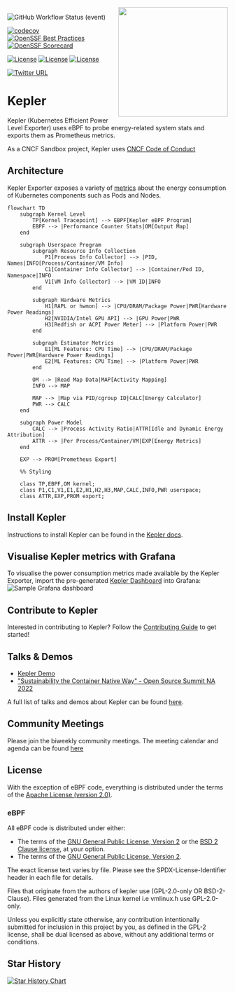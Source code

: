 <img align="right" width="250px" src="https://user-images.githubusercontent.com/17484350/138557170-d8079b94-a517-4366-ade8-8d473e3f3f1d.jpg">

<!-- markdownlint-disable  MD013 -->
<!-- Teporarily disable MD013 - Line length for the urls below  -->
![GitHub Workflow Status (event)](https://img.shields.io/github/actions/workflow/status/sustainable-computing-io/kepler/unit_test.yml?branch=main&label=CI)

[![codecov](https://codecov.io/gh/sustainable-computing-io/kepler/graph/badge.svg?token=K9BDX9M86E)](https://codecov.io/gh/sustainable-computing-io/kepler)
[![OpenSSF Best Practices](https://bestpractices.coreinfrastructure.org/projects/7391/badge)](https://bestpractices.coreinfrastructure.org/projects/7391)[![OpenSSF Scorecard](https://api.securityscorecards.dev/projects/github.com/sustainable-computing-io/kepler/badge)](https://securityscorecards.dev/viewer/?uri=github.com/sustainable-computing-io/kepler)

<!-- markdownlint-enable  MD013 -->

<!--
[![GoDoc](https://godoc.org/github.com/kubernetes/kube-state-metrics?status.svg)](https://godoc.org/github.com/kubernetes/kube-state-metrics)
-->

[![License][apache2-badge]][apache2-url] [![License][bsd2-badge]][bsd2-url]
[![License][gpl-badge]][gpl-url]

[![Twitter URL](https://img.shields.io/twitter/url/https/twitter.com/KeplerProject.svg?style=social&label=Follow%20%40KeplerProject)](https://twitter.com/KeplerProject)

# Kepler

Kepler (Kubernetes Efficient Power Level Exporter) uses eBPF to probe
energy-related system stats and exports them as Prometheus metrics.

As a CNCF Sandbox project, Kepler uses
[CNCF Code of Conduct](https://github.com/cncf/foundation/blob/main/code-of-conduct.md)

## Architecture

Kepler Exporter exposes a variety of
[metrics](https://sustainable-computing.io/design/metrics/) about the energy
consumption of Kubernetes components such as Pods and Nodes.

```mermaid
flowchart TD
    subgraph Kernel Level
        TP[Kernel Tracepoint] --> EBPF[Kepler eBPF Program]
        EBPF --> |Performance Counter Stats|OM[Output Map]
    end

    subgraph Userspace Program
        subgraph Resource Info Collection
            P1[Process Info Collector] --> |PID, Names|INFO[Process/Container/VM Info]
            C1[Container Info Collector] --> |Container/Pod ID, Namespace|INFO
            V1[VM Info Collector] --> |VM ID|INFO
        end

        subgraph Hardware Metrics
            H1[RAPL or hwmon] --> |CPU/DRAM/Package Power|PWR[Hardware Power Readings]
            H2[NVIDIA/Intel GPU API] --> |GPU Power|PWR
            H3[Redfish or ACPI Power Meter] --> |Platform Power|PWR
        end

        subgraph Estimator Metrics
            E1[ML Features: CPU Time] --> |CPU/DRAM/Package Power|PWR[Hardware Power Readings]
            E2[ML Features: CPU Time] --> |Platform Power|PWR
        end

        OM --> |Read Map Data|MAP[Activity Mapping]
        INFO --> MAP
        
        MAP --> |Map via PID/cgroup ID|CALC[Energy Calculator]
        PWR --> CALC
    end

    subgraph Power Model
        CALC --> |Process Activity Ratio|ATTR[Idle and Dynamic Energy Attribution]
        ATTR --> |Per Process/Container/VM|EXP[Energy Metrics]
    end

    EXP --> PROM[Prometheus Export]

    %% Styling
   
    class TP,EBPF,OM kernel;
    class P1,C1,V1,E1,E2,H1,H2,H3,MAP,CALC,INFO,PWR userspace;
    class ATTR,EXP,PROM export;
```    

## Install Kepler

Instructions to install Kepler can be found in the
[Kepler docs](https://sustainable-computing.io/installation/kepler/).

## Visualise Kepler metrics with Grafana

To visualise the power consumption metrics made available by the Kepler
Exporter, import the pre-generated
[Kepler Dashboard](grafana-dashboards/Kepler-Exporter.json) into Grafana:
![Sample Grafana dashboard](doc/dashboard.png)

## Contribute to Kepler

Interested in contributing to Kepler? Follow the
[Contributing Guide](CONTRIBUTING.md) to get started!

## Talks & Demos

- [Kepler Demo](https://www.youtube.com/watch?v=P5weULiBl60)
- ["Sustainability the Container Native Way" - Open Source Summit NA 2022](doc/OSS-NA22.pdf)

A full list of talks and demos about Kepler can be found
[here](https://github.com/sustainable-computing-io/kepler-doc/tree/main/demos).

## Community Meetings

Please join the biweekly community meetings. The meeting calendar and agenda can
be found
[here](https://github.com/sustainable-computing-io/community/blob/main/community-event.md)

## License

With the exception of eBPF code, everything is distributed under the terms of
the [Apache License (version 2.0)].

### eBPF

All eBPF code is distributed under either:

- The terms of the [GNU General Public License, Version 2] or the
  [BSD 2 Clause license], at your option.
- The terms of the [GNU General Public License, Version 2].

The exact license text varies by file. Please see the SPDX-License-Identifier
header in each file for details.

Files that originate from the authors of kepler use (GPL-2.0-only OR
BSD-2-Clause). Files generated from the Linux kernel i.e vmlinux.h use
GPL-2.0-only.

Unless you explicitly state otherwise, any contribution intentionally submitted
for inclusion in this project by you, as defined in the GPL-2 license, shall be
dual licensed as above, without any additional terms or conditions.

[apache license (version 2.0)]: LICENSE-APACHE
[apache2-badge]: https://img.shields.io/badge/License-Apache%202.0-blue.svg
[apache2-url]: https://opensource.org/licenses/Apache-2.0
[bsd 2 clause license]: LICENSE-BSD-2
[bsd2-badge]: https://img.shields.io/badge/License-BSD%202--Clause-orange.svg
[bsd2-url]: https://opensource.org/licenses/BSD-2-Clause
[gnu general public license, version 2]: LICENSE-GPL-2
[gpl-badge]: https://img.shields.io/badge/License-GPL%20v2-blue.svg
[gpl-url]: https://opensource.org/licenses/GPL-2.0

## Star History

[![Star History Chart](https://api.star-history.com/svg?repos=sustainable-computing-io/kepler&type=Date)](https://star-history.com/#sustainable-computing-io/kepler&Date)
